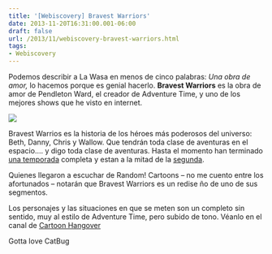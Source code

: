 ```yaml
---
title: '[Webiscovery] Bravest Warriors'
date: 2013-11-20T16:31:00.001-06:00
draft: false
url: /2013/11/webiscovery-bravest-warriors.html
tags: 
- Webiscovery
---
```


Podemos describir a La Wasa en menos de cinco palabras: _Una obra de amor,_ lo hacemos porque es genial hacerlo. **Bravest Warriors** es la obra de amor de Pendleton Ward, el creador de Adventure Time, y uno de los mejores shows que he visto en internet.  
  

[![](https://farm9.staticflickr.com/8346/8170803893_8c42ee61c2_z.jpg)](https://farm9.staticflickr.com/8346/8170803893_8c42ee61c2_z.jpg)

  
Bravest Warrios es la historia de los héroes más poderosos del universo: Beth, Danny, Chris y Wallow. Que tendrán toda clase de aventuras en el espacio.... y digo toda clase de aventuras. Hasta el momento han terminado [una temporada](https://www.youtube.com/playlist?list=PL2DcNkn8HAwSPwGn9h2GGM4Z0t6B0ySVD) completa y estan a la mitad de la [segunda](https://www.youtube.com/playlist?list=PL2DcNkn8HAwRr71gBLs5XKBCEtuBkbLWf).  
  

  
  
Quienes llegaron a escuchar de Random! Cartoons – no me cuento entre los afortunados – notarán que Bravest Warriors es un redise ño de uno de sus segmentos.  
  

  
Los personajes y las situaciones en que se meten son un completo sin sentido, muy al estilo de Adventure Time, pero subido de tono. Véanlo en el canal de [Cartoon Hangover](https://www.youtube.com/user/CartoonHangover)  
  
Gotta love CatBug